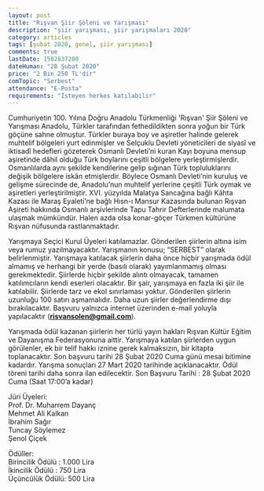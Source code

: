 ```yaml
---
layout: post
title: "Rışvan Şiir Şöleni ve Yarışması"
description: "şiir yarışması, şiir yarışmaları 2020"
category: articles
tags: [şubat 2020, genel, şiir yarışması]
comments: true
lastDate: 1582837200
dateHuman: "28 Şubat 2020"
price: "2 Bin 250 TL'dir"
comTopic: "Serbest"
attendance: "E-Posta"
requirements: "İsteyen herkes katılabilir"
---
```


Cumhuriyetin 100. Yılına Doğru Anadolu Türkmenliği 'Rışvan' Şiir Şöleni ve Yarışması
Anadolu, Türkler tarafından fethedildikten sonra yoğun bir Türk göçüne sahne olmuştur. Türkler buraya boy ve aşiretler halinde gelerek muhtelif bölgeleri yurt edinmişler ve Selçuklu Devleti yöneticileri de siyasî ve iktisadî hedefleri gözeterek Osmanlı Devleti’ni kuran Kayı boyuna mensup aşiretinde dâhil olduğu Türk boylarını çeşitli bölgelere yerleştirmişlerdir. Osmanlılarda aynı şekilde kendilerine gelip sığınan Türk topluluklarını değişik bölgelere iskân etmişlerdir. Böylece Osmanlı Devleti’nin kuruluş ve gelişme sürecinde de, Anadolu’nun muhtelif yerlerine çeşitli Türk oymak ve aşiretleri yerleştirilmiştir. XVI. yüzyılda Malatya Sancağına bağlı Kâhta Kazası ile Maraş Eyaleti’ne bağlı Hısn-ı Mansur Kazasında bulunan Rışvan Aşireti hakkında Osmanlı arşivlerinde Tapu Tahrir Defterlerinde malumata ulaşmak mümkündür. Halen azda olsa konar-göçer Türkmen kültürüne Rışvan nüfusunda rastlanmaktadır.  

Yarışmaya Seçici Kurul Üyeleri katılamazlar. Gönderilen şiirlerin altına isim veya rumuz yazılmayacaktır. Yarışmanın konusu; “SERBEST” olarak belirlenmiştir. Yarışmaya katılacak şiirlerin daha önce hiçbir yarışmada ödül almamış ve herhangi bir yerde (basılı olarak) yayımlanmamış olması gerekmektedir. Şiirlerde hiçbir şekilde alıntı olmayacak, tamamen katılımcıların kendi eserleri olacaktır. Bir şair, yarışmaya en fazla iki şiir ile katılabilir. Şiirlerde tarz ve ekol sınırlaması yoktur. Gönderilen şiirlerin uzunluğu 100 satırı aşmamalıdır. Daha uzun şiirler değerlendirme dışı bırakılacaktır. Başvuru yalnızca internet üzerinden e-mail yoluyla yapılacaktır (**risvansolen@gmail.com**).  

Yarışmada ödül kazanan şiirlerin her türlü yayın hakları Rışvan Kültür Eğitim ve Dayanışma Federasyonuna aittir. Yarışmaya katılan şiirlerden uygun görülenler, ek bir telif hakkı iznine gerek kalmaksızın, bir kitapta toplanacaktır. Son başvuru tarihi 28 Şubat 2020 Cuma günü mesai bitimine kadardır. Yarışma sonuçları 27 Mart 2020 tarihinde açıklanacaktır. Ödül töreni tarihi daha sonra ilan edilecektir.
Son Başvuru Tarihi : 28 Şubat 2020 Cuma (Saat 17:00’a kadar)

Jüri Üyeleri:  
Prof. Dr. Muharrem Dayanç  
Mehmet Ali Kalkan  
İbrahim Sağır  
Tuncay Söylemez  
Şenol Çiçek  

Ödüller:  
Birincilik Ödülü : 1.000 Lira  
İkincilik Ödülü : 750 Lira  
Üçüncülük Ödülü: 500 Lira